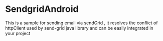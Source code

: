 # SendgridAndroid
This is a sample for sending email via sendGrid , it resolves the conflict of httpClient used by send-grid java library and can be easily integrated in your project
